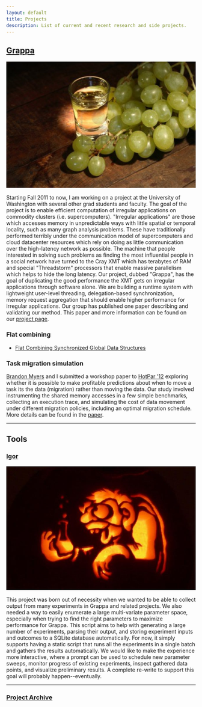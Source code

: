 ```yaml
---
layout: default
title: Projects
description: List of current and recent research and side projects.
---
```


## [Grappa](http://sampa.cs.washington.edu/grappa)
<div class="span4 pull-right"> <img src="img/grappa-grapes.jpg" class="img-polaroid"/> </div>

Starting Fall 2011 to now, I am working on a project at the University of Washington with several other grad students and faculty. The goal of the project is to enable efficient computation of irregular applications on commodity clusters (i.e. supercomputers). "Irregular applications" are those which accesses memory in unpredictable ways with little spatial or temporal locality, such as many graph analysis problems. These have traditionally performed terribly under the communication model of supercomputers and cloud datacenter resources which rely on doing as little communication over the high-latency network as possible. The machine that people interested in solving such problems as finding the most influential people in a social network have turned to the Cray XMT which has terabytes of RAM and special "Threadstorm" processors that enable massive parallelism which helps to hide the long latency. Our project, dubbed "Grappa", has the goal of duplicating the good performance the XMT gets on irregular applications through software alone. We are building a runtime system with lightweight user-level threading, delegation-based synchronization, memory request aggregation that should enable higher performance for irregular applications. Our group has published one paper describing and validating our method. This paper and more information can be found on our [project page](http://sampa.cs.washington.edu/grappa).
### Flat combining
- [Flat Combining Synchronized Global Data Structures](papers/holt-pgas13.pdf)

### Task migration simulation
[Brandon Myers](http://www.cs.washington.edu/homes/bdmyers/) and I submitted a workshop paper to [HotPar '12](https://www.usenix.org/conference/hotpar12) exploring whether it is possible to make profitable predictions about when to move a task its the data (migration) rather than moving the data. Our study involved instrumenting the shared memory accesses in a few simple benchmarks, collecting an execution trace, and simulating the cost of data movement under different migration policies, including an optimal migration schedule. More details can be found in the [paper](https://www.usenix.org/system/files/conference/hotpar12/hotpar12-final46.pdf).

---

## Tools
### [Igor](http://github.com/bholt/igor)
<div class="span4 pull-right"> <img src="img/mini-igor.jpg" class="img-polaroid"/> </div>

This project was born out of necessity when we wanted to be able to collect output from many experiments in Grappa and related projects. We also needed a way to easily enumerate a large multi-variate parameter space, especially when trying to find the right parameters to maximize performance for Grappa. This script aims to help with generating a large number of experiments, parsing their output, and storing experiment inputs and outcomes to a SQLite database automatically. For now, it simply supports having a static script that runs all the experiments in a single batch and gathers the results automatically. We would like to make the experience more interactive, where a prompt can be used to schedule new parameter sweeps, monitor progress of existing experiments, inspect gathered data points, and visualize preliminary results. A complete re-write to support this goal will probably happen--eventually.


---

### [Project Archive](old_projects.html)